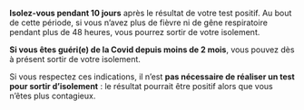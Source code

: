 **Isolez-vous pendant 10 jours** après le résultat de votre test positif. Au bout de cette période, si vous n’avez plus de fièvre ni de gêne respiratoire pendant plus de 48 heures, vous pourrez sortir de votre isolement.

**Si vous êtes guéri(e) de la Covid depuis moins de 2 mois**, vous pouvez dès à présent sortir de votre isolement.

Si vous respectez ces indications, il n’est **pas nécessaire de réaliser un test pour sortir d’isolement** : le résultat pourrait être positif alors que vous n’êtes plus contagieux.
